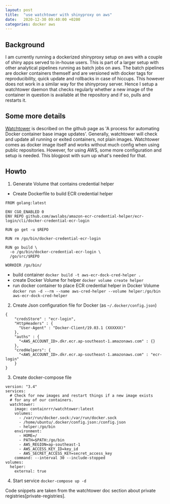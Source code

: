 ```yaml
---
layout: post
title:  "use watchtower with shinyproxy on aws"
date:   2020-12-30 09:40:00 +0200
categories: docker aws
---
```


## Background
I am currently running a dockerized shinyproxy setup on aws with a couple of 
shiny apps served to in-house users. This is part of a larger setup with other analytical pipelines
running as batch jobs on aws. The batch pipelines are docker containers themself and are versioned with
docker tags for reproducibility, quick update and rollbacks in case of hiccups. This however does not
work in a similar way for the shinyproxy server. Hence I setup a watchtower daemon that checks regularly 
whether a new image of the container in question is available at the repository and if so, pulls and restarts
it.

## Some more details
[Watchtower][watchtower-github] is described on the github page as 'A process for automating Docker container base image updates'. Generally, watchtower will check and update all running or exited containers, not plain images. Watchtower comes as
docker image itself and works without much config when using public repositories. However, for using AWS, some
more configuration and setup is needed. This blogpost with sum up what's needed for that. 

## Howto
1. Generate Volume that contains credential helper
- Create Dockerfile to build ECR credential helper

```
FROM golang:latest

ENV CGO_ENABLED 0
ENV REPO github.com/awslabs/amazon-ecr-credential-helper/ecr-login/cli/docker-credential-ecr-login

RUN go get -u $REPO

RUN rm /go/bin/docker-credential-ecr-login

RUN go build \
  -o /go/bin/docker-credential-ecr-login \
  /go/src/$REPO

WORKDIR /go/bin/
```

- build container
`docker build -t aws-ecr-dock-cred-helper .`
- create Docker Volume for helper
`docker volume create helper`
- run docker container to place ECR credential helper in Docker Volume
`docker run -d --rm --name aws-cred-helper --volume helper:/go/bin aws-ecr-dock-cred-helper`
2. Create Json configuration file for Docker (as `~/.docker/config.json`)

```
{
    "credsStore" : "ecr-login",
    "HttpHeaders" : {
      "User-Agent" : "Docker-Client/19.03.1 (XXXXXX)"
    },
    "auths" : {
      "<AWS_ACCOUNT_ID>.dkr.ecr.ap-southeast-1.amazonaws.com" : {}
    },
    "credHelpers": {
      "<AWS_ACCOUNT_ID>.dkr.ecr.ap-southeast-1.amazonaws.com" : "ecr-login"
    }
}
```

3. Create docker-compose file

```
version: "3.4"
services:
  # Check for new images and restart things if a new image exists
  # for any of our containers.
  watchtower:
    image: containrrr/watchtower:latest
    volumes:
      - /var/run/docker.sock:/var/run/docker.sock
      - /home/ubuntu/.docker/config.json:/config.json
      - helper:/go/bin
    environment:
      - HOME=/
      - PATH=$PATH:/go/bin
      - AWS_REGION=ap-southeast-1
      - AWS_ACCESS_KEY_ID=key_id
      - AWS_SECRET_ACCESS_KEY=secret_access_key
    command: --interval 30 --include-stopped
volumes:
  helper: 
    external: true
```

4. Start service
`docker-compose up -d`


Code snippets are taken from the watchtower doc section about private registries[private-registries].

[priavate-registries]: https://containrrr.dev/watchtower/private-registries/
[watchtower-github]: https://containrrr.dev/watchtower/ 




